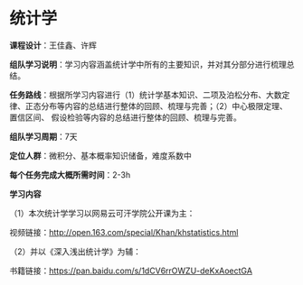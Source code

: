 # 统计学

**课程设计**：王佳鑫、许辉

**组队学习说明**：学习内容涵盖统计学中所有的主要知识，并对其分部分进行梳理总结。

**任务路线**：根据所学习内容进行（1）统计学基本知识、二项及泊松分布、大数定律、正态分布等内容的总结进行整体的回顾、梳理与完善；（2）中心极限定理、置信区间、 假设检验等内容的总结进行整体的回顾、梳理与完善。

**组队学习周期**：7天

**定位人群**：微积分、基本概率知识储备，难度系数中

**每个任务完成大概所需时间**：2-3h

**学习内容**

（1）本次统计学学习以网易云可汗学院公开课为主：

视频链接：http://open.163.com/special/Khan/khstatistics.html

（2）并以《深入浅出统计学》为辅：

书籍链接：https://pan.baidu.com/s/1dCV6rrOWZU-deKxAoectGA



